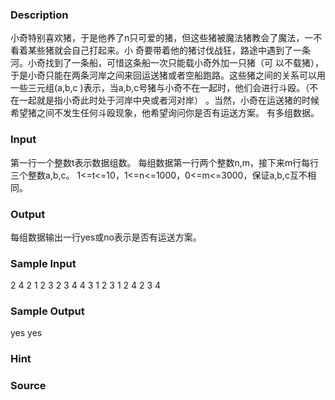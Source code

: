 
### Description
小奇特别喜欢猪，于是他养了n只可爱的猪，但这些猪被魔法猪教会了魔法，一不看着某些猪就会自己打起来。小
奇要带着他的猪讨伐战狂，路途中遇到了一条河。小奇找到了一条船，可惜这条船一次只能载小奇外加一只猪（可
以不载猪），于是小奇只能在两条河岸之间来回运送猪或者空船跑路。这些猪之间的关系可以用一些三元组(a,b,c
)表示，当a,b,c号猪与小奇不在一起时，他们会进行斗殴。（不在一起就是指小奇此时处于河岸中央或者河对岸）
。当然，小奇在运送猪的时候希望猪之间不发生任何斗殴现象，他希望询问你是否有运送方案。
有多组数据。


### Input
第一行一个整数t表示数据组数。
每组数据第一行两个整数n,m，接下来m行每行三个整数a,b,c。
1<=t<=10，1<=n<=1000，0<=m<=3000，保证a,b,c互不相同。


### Output
每组数据输出一行yes或no表示是否有运送方案。


### Sample Input
2
4 2
1 2 3
2 3 4
4 3
1 2 3
1 2 4
2 3 4
### Sample Output
yes
yes
### Hint

### Source

